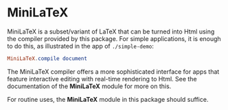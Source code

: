 # MiniLaTeX

MiniLaTeX is a subset/variant of LaTeX that can
be turned into Html using the compiler provided by 
this package.  For simple applications, it is enough to 
do this, as illustrated in the app of `./simple-demo`:

```elm
MiniLaTeX.compile document
```

The MiniLaTeX compiler offers a more sophisticated interface for
apps that feature interactive editing with real-time rendering
to Html.  See the documentation of the **MiniLaTeX** module for more
on this.

For routine uses, the **MiniLaTeX** module in this package 
should suffice.